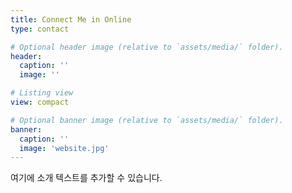 ```yaml
---
title: Connect Me in Online
type: contact

# Optional header image (relative to `assets/media/` folder).
header:
  caption: ''
  image: ''

# Listing view
view: compact

# Optional banner image (relative to `assets/media/` folder).
banner:
  caption: ''
  image: 'website.jpg'
---
```


여기에 소개 텍스트를 추가할 수 있습니다.